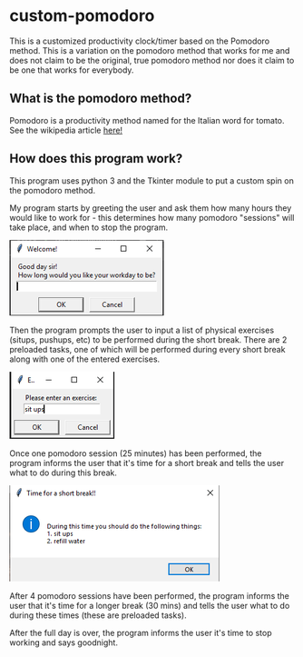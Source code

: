 # custom-pomodoro

This is a customized productivity clock/timer based on the Pomodoro method. This is a variation on the pomodoro method that works for me and does not claim to be the original, true pomodoro method nor does it claim to be one that works for everybody.

## What is the pomodoro method?

Pomodoro is a productivity method named for the Italian word for tomato. See the wikipedia article [here!](https://en.wikipedia.org/wiki/Pomodoro_Technique)


## How does this program work?

This program uses python 3 and the Tkinter module to put a custom spin on the pomodoro method.

My program starts by greeting the user and ask them how many hours they would like to work for - this determines how many pomodoro "sessions" will take place, and when to stop the program.

![screenshot](https://github.com/keeganosler/custom-pomodoro/blob/master/readme_images/initial_greeting.PNG)

Then the program prompts the user to input a list of physical exercises (situps, pushups, etc) to be performed during the short break.  There are 2 preloaded tasks, one of which will be performed during every short break along with one of the entered exercises.

![screenshot](https://github.com/keeganosler/custom-pomodoro/blob/master/readme_images/enter_exercises.PNG)

Once one pomodoro session (25 minutes) has been performed, the program informs the user that it's time for a short break and tells the user what to do during this break.

![screenshot](https://github.com/keeganosler/custom-pomodoro/blob/master/readme_images/short_break.PNG)

After 4 pomodoro sessions have been performed, the program informs the user that it's time for a longer break (30 mins) and tells the user what to do during these times (these are preloaded tasks).

After the full day is over, the program informs the user it's time to stop working and says goodnight.
